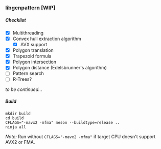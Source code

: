 ### libgenpattern [WIP]
##### Checklist
- [x] Multithreading
- [x] Convex hull extraction algorithm
  - [x] AVX support
- [x] Polygon translation
- [x] Trapezoid formula
- [x] Polygon intersection 
- [x] Polygon distance (Edelsbrunner's algorithm)
- [ ] Pattern search
- [ ] R-Trees?

<i>to be continued...</i>
##### Build
```
mkdir build
cd build
CFLAGS="-mavx2 -mfma" meson --buildtype=release ..
ninja all
```
<i>Note:</i> Run without `CFLAGS="-mavx2 -mfma"` if target CPU doesn't support AVX2 or FMA.